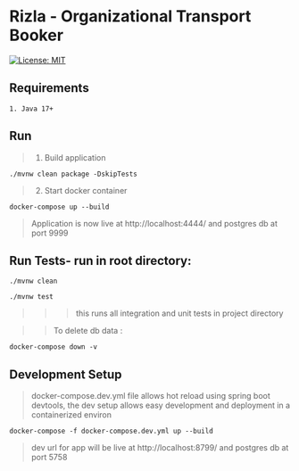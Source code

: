 # Rizla - Organizational Transport Booker

[![License: MIT](https://img.shields.io/badge/License-MIT-green.svg)](https://opensource.org/licenses/MIT)

## Requirements
```textmate
1. Java 17+
```

## Run
> 1. Build application
```shell
./mvnw clean package -DskipTests
```

> 2. Start docker container
```shell
docker-compose up --build
```

> Application is now live at  http://localhost:4444/ and postgres db at port 9999

## Run Tests- run in root directory:
```shell
./mvnw clean
```
```shell
./mvnw test
```
>>> this runs all integration and unit tests in project directory

>> To delete db data :
```jshelllanguage
docker-compose down -v
```
## Development Setup 
> docker-compose.dev.yml file allows hot reload using spring boot devtools, 
> the dev setup allows easy development and deployment in a containerized environ
```shell
docker-compose -f docker-compose.dev.yml up --build
```
> dev url for app will be live at http://localhost:8799/ and postgres db at port 5758

